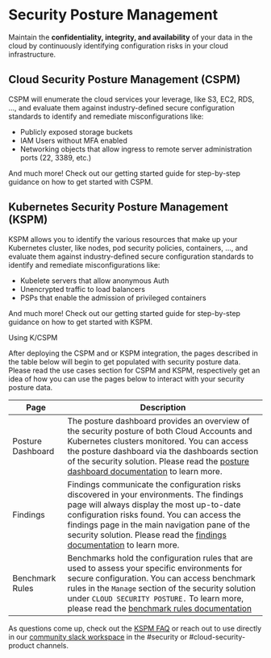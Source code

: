 # Security Posture Management

Maintain the **confidentiality, integrity, and availability** of your data in the cloud by continuously identifying configuration risks in your cloud infrastructure. 

## Cloud Security Posture Management (CSPM)

CSPM will enumerate the cloud services your leverage, like S3, EC2, RDS, ..., and evaluate them against industry-defined secure configuration standards to identify and remediate misconfigurations like: 

- Publicly exposed storage buckets 
- IAM Users without MFA enabled 
- Networking objects that allow ingress to remote server administration ports (22, 3389, etc.)

And much more! Check out our getting started guide for step-by-step guidance on how to get started with CSPM. 

## Kubernetes Security Posture Management (KSPM)

KSPM allows you to identify the various resources that make up your Kubernetes cluster, like nodes, pod security policies, containers, ..., and evaluate them against industry-defined secure configuration standards to identify and remediate misconfigurations like: 

- Kubelete servers that allow anonymous Auth
- Unencrypted traffic to load balancers
- PSPs that enable the admission of privileged containers 

And much more! Check out our getting started guide for step-by-step guidance on how to get started with KSPM. 

Using K/CSPM

After deploying the CSPM and or KSPM integration, the pages described in the table below will begin to get populated with security posture data. Please read the use cases section for CSPM and KSPM, respectively get an idea of how you can use the pages below to interact with your security posture data. 

| Page             | Description                                                                                                                                         |
| ----------------- | --------------------------------------------------------------------------------------------------------------------------------------------------- |
| Posture Dashboard | The posture dashboard provides an overview of the security posture of both Cloud Accounts and Kubernetes clusters monitored. You can access the posture dashboard via the dashboards section of the security solution. Please read the [posture dashboard documentation](https://ela.st/posture-dashboard) to learn more.                                                |
| Findings          | Findings communicate the configuration risks discovered in your environments. The findings page will always display the most up-to-date configuration risks found. You can access the findings page in the main navigation pane of the security solution. Please read the [findings documentation](https://ela.st/findings) to learn more. |
| Benchmark Rules   | Benchmarks hold the configuration rules that are used to assess your specific environments for secure configuration. You can access benchmark rules in the `Manage` section of the security solution under `CLOUD SECURITY POSTURE.` To learn more, please read the [benchmark rules documentation](https://ela.st/configuration-rules)                                                                                                                                                            |

As questions come up, check out the [KSPM FAQ](https://ela.st/kspm-faq) or reach out to use directly in our [community slack workspace](https://elasticstack.slack.com/) in the #security or #cloud-security-product channels. 